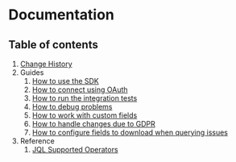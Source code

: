 # Documentation

## Table of contents

1. [Change History](/docs/change-history.md)
1. Guides
    1. [How to use the SDK](/docs/how-to-use-the-sdk.md)
    1. [How to connect using OAuth](/docs/how-to-connect-using-oauth.md)
    1. [How to run the integration tests](/docs/how-to-run-the-integration-tests.md)
    1. [How to debug problems](/docs/how-to-debug-problems.md)
    1. [How to work with custom fields](/docs/how-to-use-custom-fields.md)
    1. [How to handle changes due to GDPR](/docs/how-to-handle-gdpr-changes.md)
    1. [How to configure fields to download when querying issues](how-to-configure-issue-fields-to-fetch.md)
1. Reference
    1. [JQL Supported Operators](/docs/reference-jql.md)
